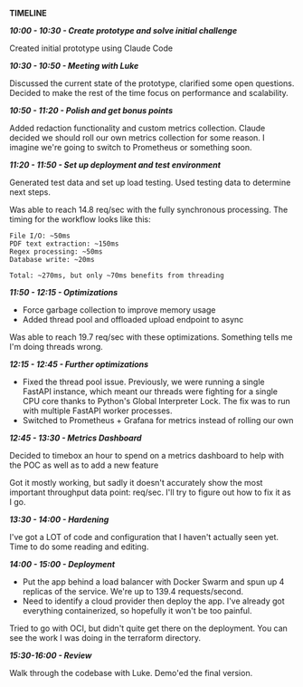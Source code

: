 **TIMELINE**

***10:00 - 10:30 - Create prototype and solve initial challenge***

Created initial prototype using Claude Code

***10:30 - 10:50 - Meeting with Luke***

Discussed the current state of the prototype, clarified some open questions. Decided to make the rest of the time focus on performance and scalability.

***10:50 - 11:20 - Polish and get bonus points***

Added redaction functionality and custom metrics collection. Claude decided we should roll our own metrics collection for some reason. I imagine we're going to switch to Prometheus or something soon.

***11:20 - 11:50 - Set up deployment and test environment*** 

Generated test data and set up load testing. Used testing data to determine next steps.

Was able to reach 14.8 req/sec with the fully synchronous processing. The timing for the workflow looks like this:

```
File I/O: ~50ms 
PDF text extraction: ~150ms
Regex processing: ~50ms
Database write: ~20ms

Total: ~270ms, but only ~70ms benefits from threading
```

***11:50 - 12:15 - Optimizations***

* Force garbage collection to improve memory usage
* Added thread pool and offloaded upload endpoint to async

Was able to reach 19.7 req/sec with these optimizations. Something tells me I'm doing threads wrong.

***12:15 - 12:45 - Further optimizations***

* Fixed the thread pool issue. Previously, we were running a single FastAPI instance, which meant our threads were fighting for a single CPU core thanks to Python's Global Interpreter Lock. The fix was to run with multiple FastAPI worker processes.
* Switched to Prometheus + Grafana for metrics instead of rolling our own

***12:45 - 13:30 - Metrics Dashboard***

Decided to timebox an hour to spend on a metrics dashboard to help with the POC as well as to add a new feature

Got it mostly working, but sadly it doesn't accurately show the most important throughput data point: req/sec. I'll try to figure out how to fix it as I go.

***13:30 - 14:00 - Hardening***

I've got a LOT of code and configuration that I haven't actually seen yet. Time to do some reading and editing.

***14:00 - 15:00 - Deployment***

* Put the app behind a load balancer with Docker Swarm and spun up 4 replicas of the service. We're up to 139.4 requests/second.
* Need to identify a cloud provider then deploy the app. I've already got everything containerized, so hopefully it won't be too painful.

Tried to go with OCI, but didn't quite get there on the deployment. You can see the work I was doing in the terraform directory.

***15:30-16:00 - Review***

Walk through the codebase with Luke. Demo'ed the final version.